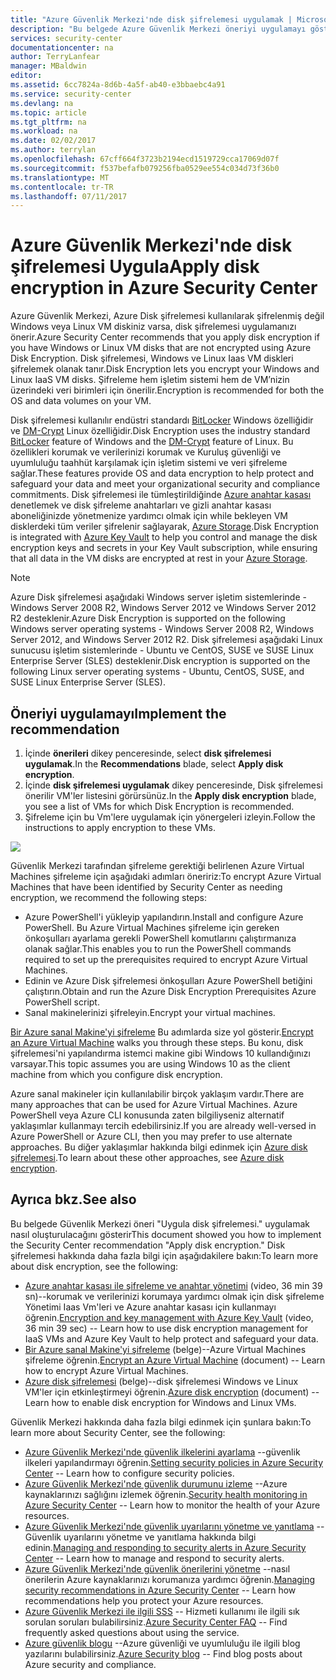 ```yaml
---
title: "Azure Güvenlik Merkezi'nde disk şifrelemesi uygulamak | Microsoft Docs"
description: "Bu belgede Azure Güvenlik Merkezi öneriyi uygulamayı gösterilmiştir ** disk şifreleme ** uygulayın."
services: security-center
documentationcenter: na
author: TerryLanfear
manager: MBaldwin
editor: 
ms.assetid: 6cc7824a-8d6b-4a5f-ab40-e3bbaebc4a91
ms.service: security-center
ms.devlang: na
ms.topic: article
ms.tgt_pltfrm: na
ms.workload: na
ms.date: 02/02/2017
ms.author: terrylan
ms.openlocfilehash: 67cff664f3723b2194ecd1519729cca17069d07f
ms.sourcegitcommit: f537befafb079256fba0529ee554c034d73f36b0
ms.translationtype: MT
ms.contentlocale: tr-TR
ms.lasthandoff: 07/11/2017
---
```

# <a name="apply-disk-encryption-in-azure-security-center"></a><span data-ttu-id="042dc-103">Azure Güvenlik Merkezi'nde disk şifrelemesi Uygula</span><span class="sxs-lookup"><span data-stu-id="042dc-103">Apply disk encryption in Azure Security Center</span></span>
<span data-ttu-id="042dc-104">Azure Güvenlik Merkezi, Azure Disk şifrelemesi kullanılarak şifrelenmiş değil Windows veya Linux VM diskiniz varsa, disk şifrelemesi uygulamanızı önerir.</span><span class="sxs-lookup"><span data-stu-id="042dc-104">Azure Security Center recommends that you apply disk encryption if you have Windows or Linux VM disks that are not encrypted using Azure Disk Encryption.</span></span> <span data-ttu-id="042dc-105">Disk şifrelemesi, Windows ve Linux Iaas VM diskleri şifrelemek olanak tanır.</span><span class="sxs-lookup"><span data-stu-id="042dc-105">Disk Encryption lets you encrypt your Windows and Linux IaaS VM disks.</span></span>  <span data-ttu-id="042dc-106">Şifreleme hem işletim sistemi hem de VM’nizin üzerindeki veri birimleri için önerilir.</span><span class="sxs-lookup"><span data-stu-id="042dc-106">Encryption is recommended for both the OS and data volumes on your VM.</span></span>

<span data-ttu-id="042dc-107">Disk şifrelemesi kullanılır endüstri standardı [BitLocker](https://technet.microsoft.com/library/cc732774.aspx) Windows özelliğidir ve [DM-Crypt](https://en.wikipedia.org/wiki/Dm-crypt) Linux özelliğidir.</span><span class="sxs-lookup"><span data-stu-id="042dc-107">Disk Encryption uses the industry standard [BitLocker](https://technet.microsoft.com/library/cc732774.aspx) feature of Windows and the [DM-Crypt](https://en.wikipedia.org/wiki/Dm-crypt) feature of Linux.</span></span> <span data-ttu-id="042dc-108">Bu özellikleri korumak ve verilerinizi korumak ve Kuruluş güvenliği ve uyumluluğu taahhüt karşılamak için işletim sistemi ve veri şifreleme sağlar.</span><span class="sxs-lookup"><span data-stu-id="042dc-108">These features provide OS and data encryption to help protect and safeguard your data and meet your organizational security and compliance commitments.</span></span> <span data-ttu-id="042dc-109">Disk şifrelemesi ile tümleştirildiğinde [Azure anahtar kasası](https://azure.microsoft.com/documentation/services/key-vault/) denetlemek ve disk şifreleme anahtarları ve gizli anahtar kasası aboneliğinizde yönetmenize yardımcı olmak için while bekleyen VM disklerdeki tüm veriler şifrelenir sağlayarak, [Azure Storage](https://azure.microsoft.com/documentation/services/storage/).</span><span class="sxs-lookup"><span data-stu-id="042dc-109">Disk Encryption is integrated with [Azure Key Vault](https://azure.microsoft.com/documentation/services/key-vault/) to help you control and manage the disk encryption keys and secrets in your Key Vault subscription, while ensuring that all data in the VM disks are encrypted at rest in your [Azure Storage](https://azure.microsoft.com/documentation/services/storage/).</span></span>

> [!NOTE]
> <span data-ttu-id="042dc-110">Azure Disk şifrelemesi aşağıdaki Windows server işletim sistemlerinde - Windows Server 2008 R2, Windows Server 2012 ve Windows Server 2012 R2 desteklenir.</span><span class="sxs-lookup"><span data-stu-id="042dc-110">Azure Disk Encryption is supported on the following Windows server operating systems - Windows Server 2008 R2, Windows Server 2012, and Windows Server 2012 R2.</span></span> <span data-ttu-id="042dc-111">Disk şifrelemesi aşağıdaki Linux sunucusu işletim sistemlerinde - Ubuntu ve CentOS, SUSE ve SUSE Linux Enterprise Server (SLES) desteklenir.</span><span class="sxs-lookup"><span data-stu-id="042dc-111">Disk encryption is supported on the following Linux server operating systems - Ubuntu, CentOS, SUSE, and SUSE Linux Enterprise Server (SLES).</span></span>
>
>

## <a name="implement-the-recommendation"></a><span data-ttu-id="042dc-112">Öneriyi uygulamayı</span><span class="sxs-lookup"><span data-stu-id="042dc-112">Implement the recommendation</span></span>
1. <span data-ttu-id="042dc-113">İçinde **önerileri** dikey penceresinde, select **disk şifrelemesi uygulamak**.</span><span class="sxs-lookup"><span data-stu-id="042dc-113">In the **Recommendations** blade, select **Apply disk encryption**.</span></span>
2. <span data-ttu-id="042dc-114">İçinde **disk şifrelemesi uygulamak** dikey penceresinde, Disk şifrelemesi önerilir VM'ler listesini görürsünüz.</span><span class="sxs-lookup"><span data-stu-id="042dc-114">In the **Apply disk encryption** blade, you see a list of VMs for which Disk Encryption is recommended.</span></span>
3. <span data-ttu-id="042dc-115">Şifreleme için bu Vm'lere uygulamak için yönergeleri izleyin.</span><span class="sxs-lookup"><span data-stu-id="042dc-115">Follow the instructions to apply encryption to these VMs.</span></span>

![][1]

<span data-ttu-id="042dc-116">Güvenlik Merkezi tarafından şifreleme gerektiği belirlenen Azure Virtual Machines şifreleme için aşağıdaki adımları öneririz:</span><span class="sxs-lookup"><span data-stu-id="042dc-116">To encrypt Azure Virtual Machines that have been identified by Security Center as needing encryption, we recommend the following steps:</span></span>

* <span data-ttu-id="042dc-117">Azure PowerShell'i yükleyip yapılandırın.</span><span class="sxs-lookup"><span data-stu-id="042dc-117">Install and configure Azure PowerShell.</span></span> <span data-ttu-id="042dc-118">Bu Azure Virtual Machines şifreleme için gereken önkoşulları ayarlama gerekli PowerShell komutlarını çalıştırmanıza olanak sağlar.</span><span class="sxs-lookup"><span data-stu-id="042dc-118">This enables you to run the PowerShell commands required to set up the prerequisites required to encrypt Azure Virtual Machines.</span></span>
* <span data-ttu-id="042dc-119">Edinin ve Azure Disk şifrelemesi önkoşulları Azure PowerShell betiğini çalıştırın.</span><span class="sxs-lookup"><span data-stu-id="042dc-119">Obtain and run the Azure Disk Encryption Prerequisites Azure PowerShell script.</span></span>
* <span data-ttu-id="042dc-120">Sanal makinelerinizi şifreleyin.</span><span class="sxs-lookup"><span data-stu-id="042dc-120">Encrypt your virtual machines.</span></span>

<span data-ttu-id="042dc-121">[Bir Azure sanal Makine'yi şifreleme](security-center-disk-encryption.md) Bu adımlarda size yol gösterir.</span><span class="sxs-lookup"><span data-stu-id="042dc-121">[Encrypt an Azure Virtual Machine](security-center-disk-encryption.md) walks you through these steps.</span></span>  <span data-ttu-id="042dc-122">Bu konu, disk şifrelemesi'ni yapılandırma istemci makine gibi Windows 10 kullandığınızı varsayar.</span><span class="sxs-lookup"><span data-stu-id="042dc-122">This topic assumes you are using Windows 10 as the client machine from which you configure disk encryption.</span></span>

<span data-ttu-id="042dc-123">Azure sanal makineler için kullanılabilir birçok yaklaşım vardır.</span><span class="sxs-lookup"><span data-stu-id="042dc-123">There are many approaches that can be used for Azure Virtual Machines.</span></span> <span data-ttu-id="042dc-124">Azure PowerShell veya Azure CLI konusunda zaten bilgiliyseniz alternatif yaklaşımlar kullanmayı tercih edebilirsiniz.</span><span class="sxs-lookup"><span data-stu-id="042dc-124">If you are already well-versed in Azure PowerShell or Azure CLI, then you may prefer to use alternate approaches.</span></span> <span data-ttu-id="042dc-125">Bu diğer yaklaşımlar hakkında bilgi edinmek için [Azure disk şifrelemesi](../security/azure-security-disk-encryption.md).</span><span class="sxs-lookup"><span data-stu-id="042dc-125">To learn about these other approaches, see [Azure disk encryption](../security/azure-security-disk-encryption.md).</span></span>

## <a name="see-also"></a><span data-ttu-id="042dc-126">Ayrıca bkz.</span><span class="sxs-lookup"><span data-stu-id="042dc-126">See also</span></span>
<span data-ttu-id="042dc-127">Bu belgede Güvenlik Merkezi öneri "Uygula disk şifrelemesi." uygulamak nasıl oluşturulacağını gösterir</span><span class="sxs-lookup"><span data-stu-id="042dc-127">This document showed you how to implement the Security Center recommendation "Apply disk encryption."</span></span> <span data-ttu-id="042dc-128">Disk şifrelemesi hakkında daha fazla bilgi için aşağıdakilere bakın:</span><span class="sxs-lookup"><span data-stu-id="042dc-128">To learn more about disk encryption, see the following:</span></span>

* <span data-ttu-id="042dc-129">[Azure anahtar kasası ile şifreleme ve anahtar yönetimi](https://azure.microsoft.com/documentation/videos/azurecon-2015-encryption-and-key-management-with-azure-key-vault/) (video, 36 min 39 sn)--korumak ve verilerinizi korumaya yardımcı olmak için disk şifreleme Yönetimi Iaas Vm'leri ve Azure anahtar kasası için kullanmayı öğrenin.</span><span class="sxs-lookup"><span data-stu-id="042dc-129">[Encryption and key management with Azure Key Vault](https://azure.microsoft.com/documentation/videos/azurecon-2015-encryption-and-key-management-with-azure-key-vault/) (video, 36 min 39 sec) -- Learn how to use disk encryption management for IaaS VMs and Azure Key Vault to help protect and safeguard your data.</span></span>
* <span data-ttu-id="042dc-130">[Bir Azure sanal Makine'yi şifreleme](security-center-disk-encryption.md) (belge)--Azure Virtual Machines şifreleme öğrenin.</span><span class="sxs-lookup"><span data-stu-id="042dc-130">[Encrypt an Azure Virtual Machine](security-center-disk-encryption.md) (document) -- Learn how to encrypt Azure Virtual Machines.</span></span>
* <span data-ttu-id="042dc-131">[Azure disk şifrelemesi](../security/azure-security-disk-encryption.md) (belge)--disk şifrelemesi Windows ve Linux VM'ler için etkinleştirmeyi öğrenin.</span><span class="sxs-lookup"><span data-stu-id="042dc-131">[Azure disk encryption](../security/azure-security-disk-encryption.md) (document) -- Learn how to enable disk encryption for Windows and Linux VMs.</span></span>

<span data-ttu-id="042dc-132">Güvenlik Merkezi hakkında daha fazla bilgi edinmek için şunlara bakın:</span><span class="sxs-lookup"><span data-stu-id="042dc-132">To learn more about Security Center, see the following:</span></span>

* <span data-ttu-id="042dc-133">[Azure Güvenlik Merkezi'nde güvenlik ilkelerini ayarlama](security-center-policies.md) --güvenlik ilkeleri yapılandırmayı öğrenin.</span><span class="sxs-lookup"><span data-stu-id="042dc-133">[Setting security policies in Azure Security Center](security-center-policies.md) -- Learn how to configure security policies.</span></span>
* <span data-ttu-id="042dc-134">[Azure Güvenlik Merkezi'nde güvenlik durumunu izleme](security-center-monitoring.md) --Azure kaynaklarınızı sağlığını izlemek öğrenin.</span><span class="sxs-lookup"><span data-stu-id="042dc-134">[Security health monitoring in Azure Security Center](security-center-monitoring.md) -- Learn how to monitor the health of your Azure resources.</span></span>
* <span data-ttu-id="042dc-135">[Azure Güvenlik Merkezi'nde güvenlik uyarılarını yönetme ve yanıtlama](security-center-managing-and-responding-alerts.md) -- Güvenlik uyarılarını yönetme ve yanıtlama hakkında bilgi edinin.</span><span class="sxs-lookup"><span data-stu-id="042dc-135">[Managing and responding to security alerts in Azure Security Center](security-center-managing-and-responding-alerts.md) -- Learn how to manage and respond to security alerts.</span></span>
* <span data-ttu-id="042dc-136">[Azure Güvenlik Merkezi'nde güvenlik önerilerini yönetme](security-center-recommendations.md) --nasıl önerilerin Azure kaynaklarınızı korumanıza yardımcı öğrenin.</span><span class="sxs-lookup"><span data-stu-id="042dc-136">[Managing security recommendations in Azure Security Center](security-center-recommendations.md) -- Learn how recommendations help you protect your Azure resources.</span></span>
* <span data-ttu-id="042dc-137">[Azure Güvenlik Merkezi ile ilgili SSS](security-center-faq.md) -- Hizmeti kullanımı ile ilgili sık sorulan soruları bulabilirsiniz.</span><span class="sxs-lookup"><span data-stu-id="042dc-137">[Azure Security Center FAQ](security-center-faq.md) -- Find frequently asked questions about using the service.</span></span>
* <span data-ttu-id="042dc-138">[Azure güvenlik blogu](http://blogs.msdn.com/b/azuresecurity/) --Azure güvenliği ve uyumluluğu ile ilgili blog yazılarını bulabilirsiniz.</span><span class="sxs-lookup"><span data-stu-id="042dc-138">[Azure Security blog](http://blogs.msdn.com/b/azuresecurity/) -- Find blog posts about Azure security and compliance.</span></span>

<!--Image references-->
[1]: ./media/security-center-apply-disk-encryption/apply-disk-encryption.png
